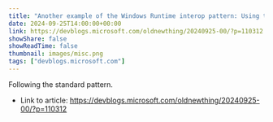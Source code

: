 ```yaml
---
title: "Another example of the Windows Runtime interop pattern: Using the UserConsentVerifier from a Win32 program"
date: 2024-09-25T14:00:00+00:00
link: https://devblogs.microsoft.com/oldnewthing/20240925-00/?p=110312
showShare: false
showReadTime: false
thumbnail: images/misc.png
tags: ["devblogs.microsoft.com"]
---
```

Following the standard pattern.

- Link to article: https://devblogs.microsoft.com/oldnewthing/20240925-00/?p=110312